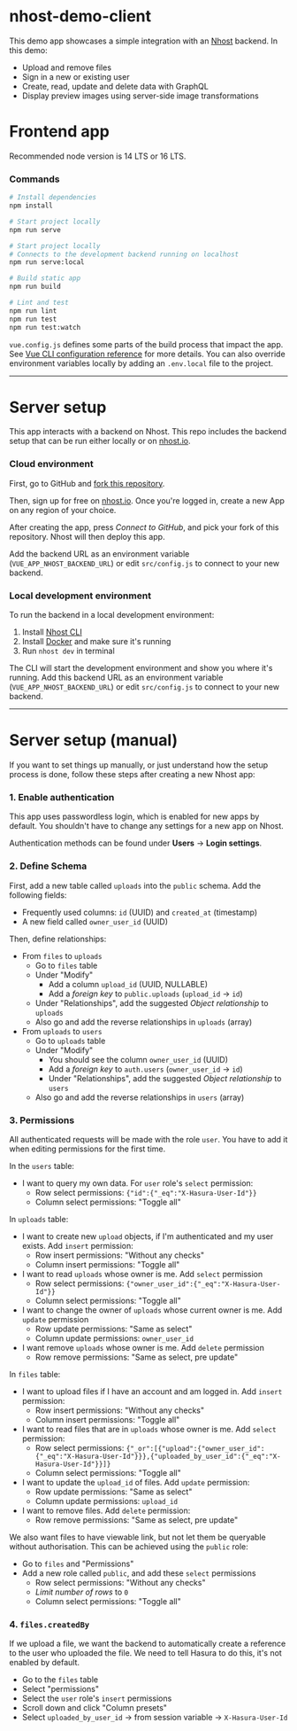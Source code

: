 # nhost-demo-client

This demo app showcases a simple integration with an [Nhost](https://nhost.io/) backend. In this demo:

- Upload and remove files
- Sign in a new or existing user
- Create, read, update and delete data with GraphQL
- Display preview images using server-side image transformations

# Frontend app

Recommended node version is 14 LTS or 16 LTS.

### Commands

```sh
# Install dependencies
npm install
```

```sh
# Start project locally
npm run serve

# Start project locally
# Connects to the development backend running on localhost
npm run serve:local

# Build static app
npm run build

# Lint and test
npm run lint
npm run test
npm run test:watch
```

`vue.config.js` defines some parts of the build process that impact the app. See [Vue CLI configuration reference](https://cli.vuejs.org/config/) for more details. You can also override environment variables locally by adding an `.env.local` file to the project.

---


# Server setup

This app interacts with a backend on Nhost. This repo includes the backend setup that can be run either locally or on [nhost.io](https://nhost.io).

### Cloud environment

First, go to GitHub and [fork this repository](https://github.com/jerryjappinen/nhost-demo-client).

Then, sign up for free on [nhost.io](https://app.nhost.io). Once you're logged in, create a new App on any region of your choice.

After creating the app, press _Connect to GitHub_, and pick your fork of this repository. Nhost will then deploy this app.

Add the backend URL as an environment variable (`VUE_APP_NHOST_BACKEND_URL`) or edit `src/config.js` to connect to your new backend.

### Local development environment

To run the backend in a local development environment:

1. Install [Nhost CLI](https://docs.nhost.io/platform/nhost/local-development)
2. Install [Docker](https://docker.io) and make sure it's running
3. Run `nhost dev` in terminal

The CLI will start the development environment and show you where it's running. Add this backend URL as an environment variable (`VUE_APP_NHOST_BACKEND_URL`) or edit `src/config.js` to connect to your new backend.

---


# Server setup (manual)

If you want to set things up manually, or just understand how the setup process is done, follow these steps after creating a new Nhost app:

### 1. Enable authentication

This app uses passwordless login, which is enabled for new apps by default. You shouldn't have to change any settings for a new app on Nhost.

Authentication methods can be found under **Users** → **Login settings**.

### 2. Define Schema

First, add a new table called `uploads` into the `public` schema. Add the following fields:

- Frequently used columns: `id` (UUID) and `created_at` (timestamp)
- A new field called `owner_user_id` (UUID)

Then, define relationships:

- From `files` to `uploads`
  - Go to `files` table
  - Under "Modify"
    - Add a column `upload_id` (UUID, NULLABLE)
    - Add a *foreign key* to `public.uploads` (`upload_id` → `id`)
  - Under "Relationships", add the suggested *Object relationship* to `uploads`
  - Also go and add the reverse relationships in `uploads` (array)
- From `uploads` to `users`
  - Go to `uploads` table
  - Under "Modify"
    - You should see the column `owner_user_id` (UUID)
    - Add a *foreign key* to `auth.users` (`owner_user_id` → `id`)
    - Under "Relationships", add the suggested *Object relationship* to `users`
  - Also go and add the reverse relationships in `users` (array)

### 3. Permissions

All authenticated requests will be made with the role `user`. You have to add it when editing permissions for the first time.

In the `users` table:

- I want to query my own data. For `user` role's `select` permission:
  - Row select permissions: `{"id":{"_eq":"X-Hasura-User-Id"}}`
  - Column select permissions: "Toggle all"

In `uploads` table:

- I want to create new `upload` objects, if I'm authenticated and my user exists. Add `insert` permission:
  - Row insert permissions: "Without any checks"
  - Column insert permissions: "Toggle all"
- I want to read `uploads` whose owner is me. Add `select` permission
  - Row select permissions: `{"owner_user_id":{"_eq":"X-Hasura-User-Id"}}`
  - Column select permissions: "Toggle all"
- I want to change the owner of `uploads` whose current owner is me. Add `update` permission
  - Row update permissions: "Same as select"
  - Column update permissions: `owner_user_id`
- I want remove `uploads` whose owner is me. Add `delete` permission
  - Row remove permissions: "Same as select, pre update"

In `files` table:

- I want to upload files if I have an account and am logged in. Add `insert` permission:
  - Row insert permissions: "Without any checks"
  - Column insert permissions: "Toggle all"
- I want to read files that are in `uploads` whose owner is me. Add `select` permission:
  - Row select permissions: `{"_or":[{"upload":{"owner_user_id":{"_eq":"X-Hasura-User-Id"}}},{"uploaded_by_user_id":{"_eq":"X-Hasura-User-Id"}}]}`
  - Column select permissions: "Toggle all"
- I want to update the `upload_id` of files. Add `update` permission:
  - Row update permissions: "Same as select"
  - Column update permissions: `upload_id`
- I want to remove files. Add `delete` permission:
  - Row remove permissions: "Same as select, pre update"

We also want files to have viewable link, but not let them be queryable without authorisation. This can be achieved using the `public` role:

- Go to `files` and "Permissions"
- Add a new role called `public`, and add these `select` permissions
  - Row select permissions: "Without any checks"
  - *Limit number of rows* to `0`
  - Column select permissions: "Toggle all"

### 4. `files.createdBy`

If we upload a file, we want the backend to automatically create a reference to the user who uploaded the file. We need to tell Hasura to do this, it's not enabled by default.

- Go to the `files` table
- Select "permissions"
- Select the `user` role's `insert` permissions
- Scroll down and click "Column presets"
- Select `uploaded_by_user_id` → from session variable → `X-Hasura-User-Id`
